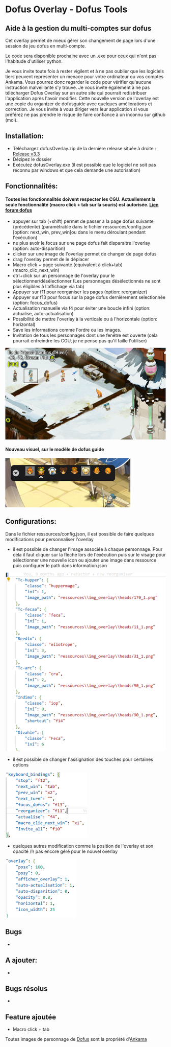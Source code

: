 # Dofus Overlay - Dofus Tools

## Aide à la gestion du multi-comptes sur dofus


Cet overlay permet de mieux gérer son changement de page lors d'une session de jeu dofus en multi-compte.

Le code sera disponible prochaine avec un .exe pour ceux qui n'ont pas l'habitude d'utiliser python.

Je vous invite toute fois à rester vigilent et à ne pas oublier que les logiciels tiers peuvent représenter un menace pour votre ordinateur ou vos comptes Ankama. Vous pourrez donc regarder le code pour vérifier qu'aucune instruction malveillante s'y trouve. Je vous invite également à ne pas télécharger Dofus Overlay sur un autre site qui pourrait redistribuer l'application après l'avoir modifier.
Cette nouvelle version de l'overlay est une copie du organizer de dofusguide avec quelques améliorations et correction. Je vous invite à vous diriger vers leur application si vous préférez ne pas prendre le risque de faire confiance à un inconnu sur github (moi). 

## Installation:

- Téléchargez dofusOverlay.zip de la dernière release située à droite : [Release v3.3](https://github.com/Readix1/dofusOverlay_OpenSource/releases/tag/v3.3)
- Dézipez le dossier
- Exécutez dofusOverlay.exe (il est possible que le logiciel ne soit pas reconnu par windows et que cela demande une autorisation)



## Fonctionnalités: 
#### Toutes les fonctionnalités doivent respecter les CGU. Actuellement la seule fonctionnalité (macro click + tab sur la souris) est autorisée. [Lien forum dofus](https://www.dofus.com/fr/forum/1069-dofus/2404061-macros-autorise?page=2#entry13291455)



- appuyer sur tab (+shift) permet de passer à la page dofus suivante (précédente) (paramétrable dans le fichier ressources/config.json [option: next_win, prev_win]ou dans le menu déroulant pendant l'exécution) 
- ne plus avoir le focus sur une page dofus fait disparaitre l'overlay (option: auto-disparition)
- clicker sur une image de l'overlay permet de changer de page dofus
- drag l'overlay permet de le déplacer
- Macro click + page suivante (equivalent à click+tab) (macro_clic_next_win)
- ctrl+click sur un personnage de l'overlay pour le sélectionner/désélectionner (Les personnages désélectionnés ne sont plus éligibles à l'affichage via tab)
- Appuyer sur f11 pour reorganiser les pages (option: reorganizer)
- Appuyer sur f13 pour focus sur la page dofus dernièrement selectionnée (option: focus_dofus)
- Actualisation manuelle via f4 pour éviter une boucle infini (option: actualise, auto-actualisation)
- Possibilité de mettre l'overlay à la verticale ou à l'horizontale (option: horizontal)
- Save les informations comme l'ordre ou les images.
- Invitation de tous les personnages dont une fenêtre est ouverte (cela pourrait enfreindre les CGU, je ne pense pas qu'il faille l'utiliser)


![](demo/demo.gif)

#### Nouveau visuel, sur le modèle de dofus guide
![](demo/visuel_overlay.png)

## Configurations:
Dans le fichier ressources/config.json, il est possible de faire quelques modifications pour personnaliser l'overlay
- il est possible de changer l'image associée à chaque personnage.
Pour cela il faut cliquer sur la flèche lors de l'exécution puis sur le visage pour sélectionner une nouvelle icon ou ajouter une image dans ressource puis configurer le path dans information.json

![](demo/imagePerso.png)

- il est possible de changer l'assignation des touches pour certaines options

![](demo/touche.png)

- quelques autres modification comme la position de l'overlay et son opacité /!\ pas encore géré pour le nouvel overlay

![](demo/overlay.png)

## Bugs
- 

## A ajouter:
- 

## Bugs résolus
- 

## Feature ajoutée 
- Macro click + tab



Toutes images de personnage de [Dofus](https://www.dofus.com/fr/prehome) sont la propriété d'[Ankama](https://www.ankama.com/fr)
